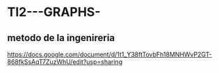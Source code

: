 # TI2---GRAPHS-
## metodo de la ingenireria
https://docs.google.com/document/d/1t1_Y38ftTovbFh18MNHWvP2GT-868fkSsAqT7ZuzWhU/edit?usp=sharing
